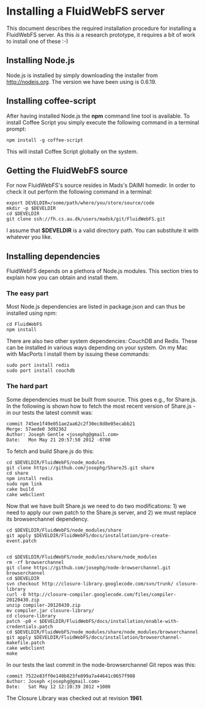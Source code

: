 # Installing a FluidWebFS server

This document describes the required installation procedure for installing a FluidWebFS server. As this _is_ a research prototype, it requires a bit of work to install one of these :-) 

## Installing Node.js

Node.js is installed by simply downloading the installer from http://nodejs.org. The version we have been using is 0.6.19.


## Installing coffee-script

After having installed Node.js the __npm__ command line tool is available. To install Coffee Script you simply execute the following command in a terminal prompt:
    
    npm install -g coffee-script

This will install Coffee Script globally on the system.

## Getting the FluidWebFS source

For now FluidWebFS's source resides in Mads's DAIMI homedir. In order to check it out perform the following command in a terminal:

    export DEVELDIR=/some/path/where/you/store/source/code
    mkdir -p $DEVELDIR
    cd $DEVELDIR
    git clone ssh://fh.cs.au.dk/users/madsk/git/FluidWebFS.git

I assume that __$DEVELDIR__ is a valid directory path. You can substitute it with whatever you like.

## Installing dependencies

FluidWebFS depends on a plethora of Node.js modules. This section tries to explain how you can obtain and install them.

### The easy part

Most Node.js dependencies are listed in package.json and can thus be installed using npm:
    
    cd FluidWebFS
    npm install

There are also two other system dependencies: CouchDB and Redis. These can be installed in various ways depending on your system. On my Mac with MacPorts I install them by issuing these commands:

    sudo port install redis
    sudo port install couchdb

### The hard part

Some dependencies must be built from source. This goes e.g., for Share.js. In the following is shown how to fetch the most recent version of Share.js - in our tests the latest commit was:

    commit 745ee1f49e051ae2aa62c2f30ec8d8e05ecabb21
    Merge: 57aede0 3d92362
    Author: Joseph Gentle <josephg@gmail.com>
    Date:   Mon May 21 20:57:50 2012 -0700

To fetch and build Share.js do this:

    cd $DEVELDIR/FluidWebFS/node_modules
    git clone https://github.com/josephg/ShareJS.git share
    cd share
    npm install redis
    sudo npm link
    cake build
    cake webclient

Now that we have built Share.js we need to do two modifications: 1) we need to apply our own patch to the Share.js server, and 2) we must replace its browserchannel dependency.

    cd $DEVELDIR/FluidWebFS/node_modules/share
    git apply $DEVELDIR/FluidWebFS/docs/installation/pre-create-event.patch


    cd $DEVELDIR/FluidWebFS/node_modules/share/node_modules
    rm -rf browserchannel
    git clone https://github.com/josephg/node-browserchannel.git browserchannel
    cd $DEVELDIR
    svn checkout http://closure-library.googlecode.com/svn/trunk/ closure-library
    curl -O http://closure-compiler.googlecode.com/files/compiler-20120430.zip
    unzip compiler-20120430.zip
    mv compiler.jar closure-library/
    cd closure-library
    patch -p0 < $DEVELDIR/FluidWebFS/docs/installation/enable-with-credentials.patch
    cd $DEVELDIR/FluidWebFS/node_modules/share/node_modules/browserchannel
    git apply $DEVELDIR/FluidWebFS/docs/installation/browserchannel-makefile.patch
    cake webclient
    make

In our tests the last commit in the node-browserchannel Git repos was this:

    commit 7522e83ff0e140b823fe899a7a44641c0657f988
    Author: Joseph <josephg@gmail.com>
    Date:   Sat May 12 12:10:39 2012 +1000

The Closure Library was checked out at revision __1961__.
